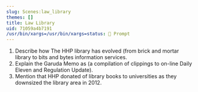 ```yaml
---
slug: Scenes:law_library
themes: []
title: Law Library
uid: 71059a4b7191
/usr/bin/xargs=/usr/bin/xargs=status: 💬 Prompt
---
```

1. Describe how The HHP library has evolved (from brick and mortar library to bits and bytes information services.
2. Explain the Garuda Memo as  (a compilation of clippings to on-line Daily Eleven and Regulation Update).
3. Mention that HHP donated of library books to universities as they downsized the library area in 2012.
